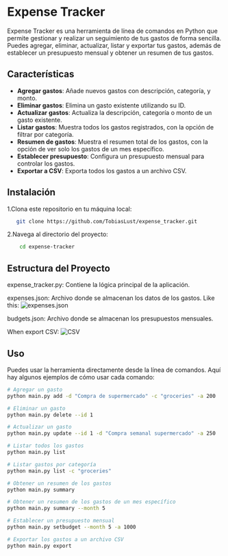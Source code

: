 # Expense Tracker

Expense Tracker es una herramienta de línea de comandos en Python que permite gestionar y realizar un seguimiento de tus gastos de forma sencilla. Puedes agregar, eliminar, actualizar, listar y exportar tus gastos, además de establecer un presupuesto mensual y obtener un resumen de tus gastos.

## Características

- **Agregar gastos**: Añade nuevos gastos con descripción, categoría, y monto.
- **Eliminar gastos**: Elimina un gasto existente utilizando su ID.
- **Actualizar gastos**: Actualiza la descripción, categoría o monto de un gasto existente.
- **Listar gastos**: Muestra todos los gastos registrados, con la opción de filtrar por categoría.
- **Resumen de gastos**: Muestra el resumen total de los gastos, con la opción de ver solo los gastos de un mes específico.
- **Establecer presupuesto**: Configura un presupuesto mensual para controlar los gastos.
- **Exportar a CSV**: Exporta todos los gastos a un archivo CSV.

## Instalación

1.Clona este repositorio en tu máquina local:

```bash
   git clone https://github.com/TobiasLust/expense_tracker.git
```

2.Navega al directorio del proyecto:

```bash
    cd expense-tracker
```

## Estructura del Proyecto

expense_tracker.py: Contiene la lógica principal de la aplicación.

expenses.json: Archivo donde se almacenan los datos de los gastos. Like this:
![expenses.json](https://imgur.com/HzRhGtv)

budgets.json: Archivo donde se almacenan los presupuestos mensuales.

When export CSV:
![CSV](https://imgur.com/fTBEvK9)

## Uso

Puedes usar la herramienta directamente desde la línea de comandos. Aquí hay algunos ejemplos de cómo usar cada comando:

```bash
# Agregar un gasto
python main.py add -d "Compra de supermercado" -c "groceries" -a 200

# Eliminar un gasto
python main.py delete --id 1

# Actualizar un gasto
python main.py update --id 1 -d "Compra semanal supermercado" -a 250

# Listar todos los gastos
python main.py list

# Listar gastos por categoría
python main.py list -c "groceries"

# Obtener un resumen de los gastos
python main.py summary

# Obtener un resumen de los gastos de un mes específico
python main.py summary --month 5

# Establecer un presupuesto mensual
python main.py setbudget --month 5 -a 1000

# Exportar los gastos a un archivo CSV
python main.py export
```
